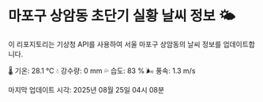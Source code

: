 
# 마포구 상암동 초단기 실황 날씨 정보 🌤️

이 리포지토리는 기상청 API를 사용하여 서울 마포구 상암동의 날씨 정보를 업데이트합니다. 

🌡️ 기온: 28.1 ℃
💧 강수량: 0 mm
💦 습도: 83 %
🌬️ 풍속: 1.3 m/s

마지막 업데이트 시각: 2025년 08월 25일 04시 08분    
